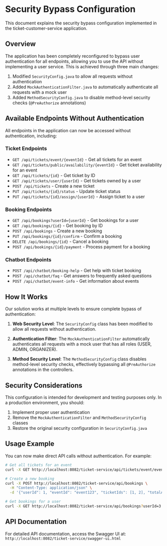 # Security Bypass Configuration

This document explains the security bypass configuration implemented in the ticket-customer-service application.

## Overview

The application has been completely reconfigured to bypass user authentication for all endpoints, allowing you to use the API without implementing a user service. This is achieved through three main changes:

1. Modified `SecurityConfig.java` to allow all requests without authentication
2. Added `MockAuthenticationFilter.java` to automatically authenticate all requests with a mock user
3. Added `MethodSecurityConfig.java` to disable method-level security checks (`@PreAuthorize` annotations)

## Available Endpoints Without Authentication

All endpoints in the application can now be accessed without authentication, including:

### Ticket Endpoints
- `GET /api/tickets/event/{eventId}` - Get all tickets for an event
- `GET /api/tickets/public/availability/{eventId}` - Get ticket availability for an event
- `GET /api/tickets/{id}` - Get ticket by ID
- `GET /api/tickets/user/{userId}` - Get tickets owned by a user
- `POST /api/tickets` - Create a new ticket
- `PUT /api/tickets/{id}/status` - Update ticket status
- `PUT /api/tickets/{id}/assign/{userId}` - Assign ticket to a user

### Booking Endpoints
- `GET /api/bookings?userId={userId}` - Get bookings for a user
- `GET /api/bookings/{id}` - Get booking by ID
- `POST /api/bookings` - Create a new booking
- `PUT /api/bookings/{id}/confirm` - Confirm a booking
- `DELETE /api/bookings/{id}` - Cancel a booking
- `POST /api/bookings/{id}/payment` - Process payment for a booking

### Chatbot Endpoints
- `POST /api/chatbot/booking-help` - Get help with ticket booking
- `POST /api/chatbot/faq` - Get answers to frequently asked questions
- `POST /api/chatbot/event-info` - Get information about events

## How It Works

Our solution works at multiple levels to ensure complete bypass of authentication:

1. **Web Security Level**: The `SecurityConfig` class has been modified to allow all requests without authentication.

2. **Authentication Filter**: The `MockAuthenticationFilter` automatically authenticates all requests with a mock user that has all roles (USER, ADMIN, ORGANIZER).

3. **Method Security Level**: The `MethodSecurityConfig` class disables method-level security checks, effectively bypassing all `@PreAuthorize` annotations in the controllers.

## Security Considerations

This configuration is intended for development and testing purposes only. In a production environment, you should:

1. Implement proper user authentication
2. Remove the `MockAuthenticationFilter` and `MethodSecurityConfig` classes
3. Restore the original security configuration in `SecurityConfig.java`

## Usage Example

You can now make direct API calls without authentication. For example:

```bash
# Get all tickets for an event
curl -X GET http://localhost:8082/ticket-service/api/tickets/event/event123

# Create a new booking
curl -X POST http://localhost:8082/ticket-service/api/bookings \
  -H "Content-Type: application/json" \
  -d '{"userId": 1, "eventId": "event123", "ticketIds": [1, 2], "totalAmount": 5000.00}'

# Get bookings for a user
curl -X GET http://localhost:8082/ticket-service/api/bookings?userId=3
```

## API Documentation

For detailed API documentation, access the Swagger UI at:
`http://localhost:8082/ticket-service/swagger-ui.html`
